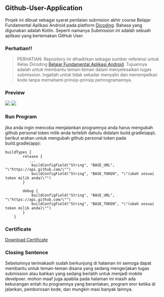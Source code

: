 ## Github-User-Application
Projek ini dibuat sebagai syarat penilaian submision akhir course Belajar Fundamental Aplikasi Android pada platform [Dicoding](https://www.dicoding.com). Bahasa yang digunakan adalah Kotlin.
Seperti namanya Submission ini adalah sebuah aplikasi yang bertemakan GitHub User.

### Perhatian!!
> PERHATIAN: Repository ini dihadirkan sebagai sumber referensi untuk Kelas Dicoding [Belajar Fundamental Aplikasi Android](https://www.dicoding.com/academies/14).
Tujuannya adalah untuk membantu teman-teman dalam menyelesaikan tugas submission. Ingatlah untuk tidak sekadar menyalin dan menempelkan kode tanpa memahami prinsip-prinsip pemrogramannya.

### Preview
<img src="https://github.com/opakpakri/Github-User-Application/assets/129014865/d5156ab2-a4f3-40cf-af5e-b518a738ed9a">
<img src="https://github.com/opakpakri/Github-User-Application/assets/129014865/9a7d0d09-13f6-4db5-a886-eadc9c12373d">

### Run Program
jika anda ingin mencoba menjalankan programnya anda harus mengubah github personal token milik anda terlebih dahulu didalam build.gradle(app).
berikut arahan untuk mengubah github personal token pada build.gradle(app):
```
buildTypes {
        release {
           ...
            buildConfigField("String", "BASE_URL", "\"https://api.github.com/\"")
            buildConfigField("String", "BASE_TOKEN", "\"(ubah sesuai token milik anda)\"")
        }

        debug {
            buildConfigField("String", "BASE_URL", "\"https://api.github.com/\"")
            buildConfigField("String", "BASE_TOKEN", "\"(ubah sesuai token milik anda)\"")
        }
    }
```

### Certificate
[Download Certificate](https://www.dicoding.com/certificates/EYX40D1Y5PDL)

### Closing Sentence 
Sebelumnya terimakasih sudah berkunjung di halaman ini semoga dapat membantu untuk teman-teman disana yang sedang mengerjakan tugas submission atau bahkan yang sedang berlatih untuk menjadi mobile develpoer.
mohon maaf juga apabila pada halaman ini masih ada kekurangan entah itu programnya yang berantakan, program eror ketika di jalankan, pemborosan kode, dan mungkin masi banyak lainnya.
